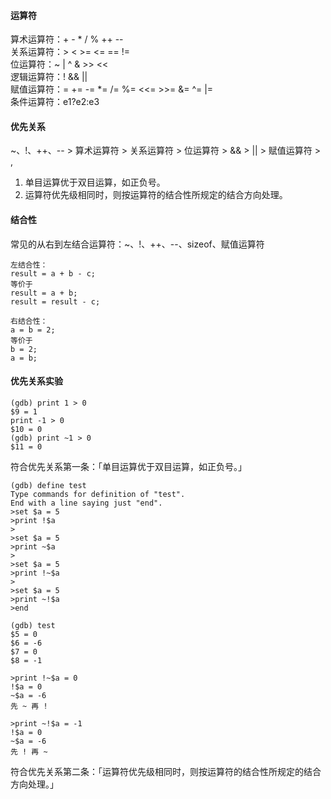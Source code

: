 #### 运算符    
算术运算符：+ - * / % ++ --    
关系运算符：> < >= <= == !=    
位运算符：~ | ^ & >> <<    
逻辑运算符：! && ||    
赋值运算符：= += -= *= /= %= <<= >>= &= ^= |=    
条件运算符：e1?e2:e3    
    
#### 优先关系    
~、!、++、-- > 算术运算符 > 关系运算符 > 位运算符 > && > || > 赋值运算符 > ,    
1. 单目运算优于双目运算，如正负号。    
2. 运算符优先级相同时，则按运算符的结合性所规定的结合方向处理。    
    
#### 结合性    
常见的从右到左结合运算符：~、!、++、--、sizeof、赋值运算符    
```    
左结合性：    
result = a + b - c;    
等价于    
result = a + b;    
result = result - c;    
    
右结合性：    
a = b = 2;    
等价于    
b = 2;    
a = b;    
```    
#### 优先关系实验    
```    
(gdb) print 1 > 0    
$9 = 1    
print -1 > 0    
$10 = 0    
(gdb) print ~1 > 0    
$11 = 0    
```    
符合优先关系第一条：「单目运算优于双目运算，如正负号。」    
```    
(gdb) define test    
Type commands for definition of "test".    
End with a line saying just "end".    
>set $a = 5    
>print !$a    
>    
>set $a = 5    
>print ~$a    
>    
>set $a = 5    
>print !~$a    
>    
>set $a = 5    
>print ~!$a    
>end    
    
(gdb) test    
$5 = 0    
$6 = -6    
$7 = 0    
$8 = -1    
    
>print !~$a = 0    
!$a = 0    
~$a = -6    
先 ~ 再 !    
    
>print ~!$a = -1    
!$a = 0    
~$a = -6    
先 ! 再 ~    
```    
符合优先关系第二条：「运算符优先级相同时，则按运算符的结合性所规定的结合方向处理。」    
